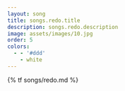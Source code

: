 ```yaml
---
layout: song
title: songs.redo.title
description: songs.redo.description
image: assets/images/10.jpg
order: 5
colors:
  - - '#ddd'
    - white
---
```


{% tf songs/redo.md %}
